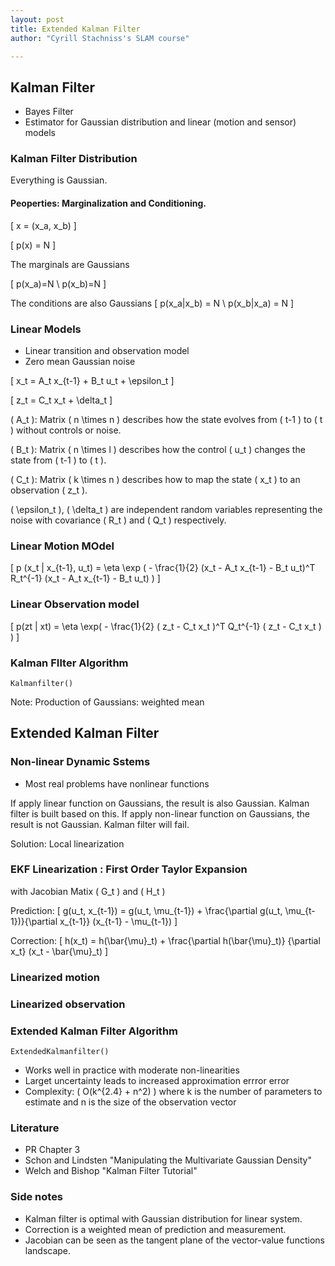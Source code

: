 ```yaml
---
layout: post
title: Extended Kalman Filter
author: "Cyrill Stachniss's SLAM course"

---
```



## Kalman Filter
 - Bayes Filter
 - Estimator for Gaussian distribution and linear (motion and sensor) models


### Kalman Filter Distribution

Everything is Gaussian.

#### Peoperties: Marginalization and Conditioning.

\[
x = (x_a, x_b)
\]

\[
p(x) = N
\]

The marginals are Gaussians

\[
p(x_a)=N \\
p(x_b)=N
\]

The conditions are also Gaussians
\[
p(x_a|x_b) = N \\
p(x_b|x_a) = N
\]


### Linear Models

 - Linear transition and observation model
 - Zero mean Gaussian noise

\[
x_t = A_t x_{t-1} + B_t u_t + \epsilon_t
\]

\[
z_t = C_t x_t + \delta_t
\]


\( A_t \): Matrix \( n \times n \) describes how the state evolves from \( t-1 \) to \( t \) without controls or noise.

\( B_t \): Matrix \( n \times l \) describes how the control \( u_t \) changes the state from \( t-1 \) to \( t \).

\( C_t \): Matrix \( k \times n \) describes how to map the state \( x_t \) to an observation \( z_t \).

\( \epsilon_t \), \( \delta_t \) are independent random variables representing the noise with covariance \( R_t \) and \( Q_t \) respectively.



### Linear Motion MOdel


\[
p (x_t | x_{t-1}, u_t) = \eta \exp ( - \frac{1}{2} (x_t - A_t x_{t-1} - B_t u_t)^T R_t^{-1} (x_t - A_t x_{t-1} - B_t u_t) )
\]


### Linear Observation model


\[
p(zt | xt) = \eta \exp( - \frac{1}{2} ( z_t - C_t x_t )^T Q_t^{-1} ( z_t - C_t x_t ) )
\]


### Kalman FIlter Algorithm


```
Kalmanfilter()
```


Note: Production of Gaussians: weighted mean


## Extended Kalman Filter


### Non-linear Dynamic Sstems

 - Most real problems have nonlinear functions


If apply linear function on Gaussians, the result is also Gaussian. Kalman filter is built based on this.
If apply non-linear function on Gaussians, the result is not Gaussian. Kalman filter will fail.

Solution: Local linearization


### EKF Linearization : First Order Taylor Expansion

with Jacobian Matix \( G_t \) and \( H_t \)

Prediction:
\[
g(u_t, x_{t-1}) = g(u_t, \mu_{t-1}) + \frac{\partial g(u_t, \mu_{t-1})}{\partial x_{t-1}} (x_{t-1} - \mu_{t-1})
\]


Correction:
\[
h(x_t) = h(\bar{\mu}_t) + \frac{\partial h(\bar{\mu}_t)} {\partial x_t} (x_t - \bar{\mu}_t)
\]


### Linearized motion

### Linearized observation

### Extended Kalman Filter Algorithm

```
ExtendedKalmanfilter()
```


 - Works well in practice with moderate non-linearities
 - Larget uncertainty leads to increased approximation errror error
 - Complexity: \( O(k^{2.4} + n^2) \) where k is the number of parameters to estimate and n is the size of the observation vector

### Literature
 - PR Chapter 3
 - Schon and Lindsten "Manipulating the Multivariate Gaussian Density"
 - Welch and Bishop "Kalman Filter Tutorial"


### Side notes
 - Kalman filter is optimal with Gaussian distribution for linear system.
 - Correction is a weighted mean of prediction and measurement.
 - Jacobian can be seen as the tangent plane of the vector-value functions landscape.

